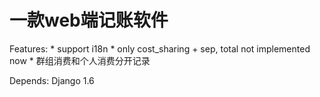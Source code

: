 #  一款web端记账软件

Features:
    * support i18n
    * only cost_sharing + sep, total not implemented now
    * 群组消费和个人消费分开记录


Depends:
    Django 1.6
